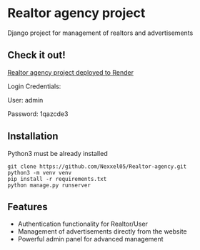 # Realtor agency project

Django project for management of realtors and advertisements

## Check it out!

[Realtor agency project deployed to Render](https://realtor-agency.onrender.com/)

Login Credentials:

User: admin

Password: 1qazcde3

## Installation

Python3 must be already installed

```shell
git clone https://github.com/Nexxel05/Realtor-agency.git
python3 -m venv venv
pip install -r requirements.txt
python manage.py runserver
```

## Features

* Authentication functionality for Realtor/User
* Management of advertisements directly from the website
* Powerful admin panel for advanced management